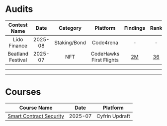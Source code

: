 # Audits

| Contest Name | Date | Category | Platform | Findings | Rank | Essay |
|:---:|:---:|:---:|:---:|:---:|:---:|:---:|
| Lido Finance           | 2025-08 | Staking/Bond | Code4rena | - | - | - |
| Beatland Festival      | 2025-07 | NFT | CodeHawks First Flights | [2M](https://github.com/Lighterret/portfolio/blob/main/cyfrin-codehawks/first-flights/2025-07-beatland-festival-report.pdf) | [36](https://codehawks.cyfrin.io/c/2025-07-beatland-festival/results?lt=contest&page=4&sc=xp&sj=reward&t=leaderboard) | - |

---
---

# Courses
| Course Name | Date | Platform |
|:---:|:---:|:---:|
| [Smart Contract Security](https://profiles.cyfrin.io/u/lighterret/achievements/security) | 2025-07 | Cyfrin Updraft |